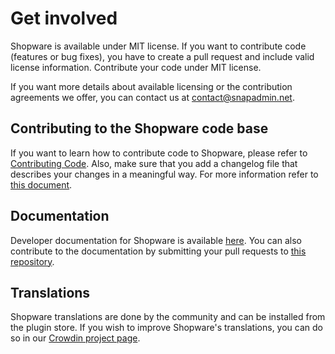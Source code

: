 # Get involved

Shopware is available under MIT license. If you want to contribute code (features or bug fixes), you have to create a pull request and include valid license information. Contribute your code under MIT license.

If you want more details about available licensing or the contribution agreements we offer, you can contact us at <contact@snapadmin.net>.

## Contributing to the Shopware code base
If you want to learn how to contribute code to Shopware, please refer to [Contributing Code](https://developer.snapadmin.net/docs/resources/guidelines/code/contribution.html).
Also, make sure that you add a changelog file that describes your changes in a meaningful way. For more information refer to [this document](https://github.com/shopware/shopware/blob/trunk/adr/2020-08-03-implement-new-changelog.md).

## Documentation

Developer documentation for Shopware is available [here](https://developer.snapadmin.net/docs/). You can also contribute to the documentation by submitting your pull requests to [this repository](https://github.com/shopware/docs).

## Translations

Shopware translations are done by the community and can be installed from the plugin store. If you wish to improve Shopware's translations, you can do so in our [Crowdin project page](https://crowdin.com/project/shopware6).
